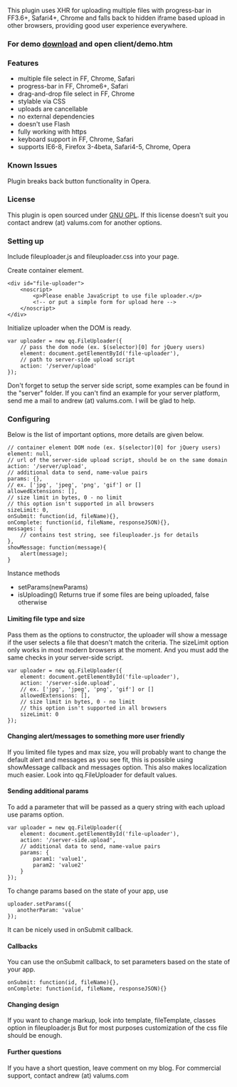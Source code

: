 This plugin uses XHR for uploading multiple files with progress-bar in FF3.6+, Safari4+,
Chrome and falls back to hidden iframe based upload in other browsers,
providing good user experience everywhere.

### For demo <a href="http://github.com/valums/file-uploader/zipball/test">download</a> and open client/demo.htm ###

### Features ###
* multiple file select in FF, Chrome, Safari
* progress-bar in FF, Chrome6+, Safari
* drag-and-drop file select in FF, Chrome 
* stylable via CSS
* uploads are cancellable
* no external dependencies
* doesn't use Flash
* fully working with https
* keyboard support in FF, Chrome, Safari
* supports IE6-8, Firefox 3-4beta, Safari4-5, Chrome, Opera

### Known Issues ###
Plugin breaks back button functionality in Opera.

### License ###
This plugin is open sourced under <a href="http://www.gnu.org/copyleft/gpl.html">GNU GPL</a>.
If this license doesn't suit you contact andrew (at) valums.com for another options.
	
### Setting up ###

Include fileuploader.js and fileuploader.css into your page.

Create container element.

    <div id="file-uploader">       
        <noscript>          
            <p>Please enable JavaScript to use file uploader.</p>
            <!-- or put a simple form for upload here -->
        </noscript>         
    </div>
    
Initialize uploader when the DOM is ready.

    var uploader = new qq.FileUploader({
        // pass the dom node (ex. $(selector)[0] for jQuery users)
        element: document.getElementById('file-uploader'),
        // path to server-side upload script
        action: '/server/upload'
    });

Don't forget to setup the server side script, some examples can be found in the "server" folder.
If you can't find an example for your server platform, send me a mail to andrew (at) valums.com.
I will be glad to help.

### Configuring ###

Below is the list of important options, more details are given below. 

    // container element DOM node (ex. $(selector)[0] for jQuery users)
    element: null,
    // url of the server-side upload script, should be on the same domain
    action: '/server/upload',
    // additional data to send, name-value pairs
    params: {},
    // ex. ['jpg', 'jpeg', 'png', 'gif'] or []
    allowedExtensions: [],        
    // size limit in bytes, 0 - no limit
    // this option isn't supported in all browsers
    sizeLimit: 0,
    onSubmit: function(id, fileName){},
    onComplete: function(id, fileName, responseJSON){},
    messages: {
        // contains test string, see fileuploader.js for details            
    },
    showMessage: function(message){
        alert(message);
    }        

Instance methods

* setParams(newParams)        
* isUploading() Returns true if some files are being uploaded, false otherwise 

#### Limiting file type and size ####

Pass them as the options to constructor, the uploader will show a message if the 
user selects a file that doesn't match the criteria. The sizeLimit option only works
in most modern browsers at the moment. And you must add the same checks in your server-side
script.

    var uploader = new qq.FileUploader({
        element: document.getElementById('file-uploader'),
        action: '/server-side.upload',
        // ex. ['jpg', 'jpeg', 'png', 'gif'] or []
        allowedExtensions: [],        
        // size limit in bytes, 0 - no limit
        // this option isn't supported in all browsers
        sizeLimit: 0        
    });

#### Changing alert/messages to something more user friendly ####

If you limited file types and max size, you will probably want to change the default alert and
messages as you see fit, this is possible using showMessage callback and messages option.
This also makes localization much easier. Look into qq.FileUploader for default values.

#### Sending additional params ####

To add a parameter that will be passed as a query string with each upload use params option. 

    var uploader = new qq.FileUploader({
        element: document.getElementById('file-uploader'),
        action: '/server-side.upload',
        // additional data to send, name-value pairs
        params: {
            param1: 'value1',
            param2: 'value2'
        }
    });

To change params based on the state of your app, use 
    
    uploader.setParams({
       anotherParam: 'value' 
    });

It can be nicely used in onSubmit callback.

#### Callbacks ####

You can use the onSubmit callback, to set parameters based on the state of your app.     
    
    onSubmit: function(id, fileName){},
    onComplete: function(id, fileName, responseJSON){}

#### Changing design ####

If you want to change markup, look into template, fileTemplate, classes option in fileuploader.js
But for most purposes customization of the css file should be enough.
    
#### Further questions ####

If you have a short question, leave comment on my blog. For commercial support, contact andrew (at) valums.com    